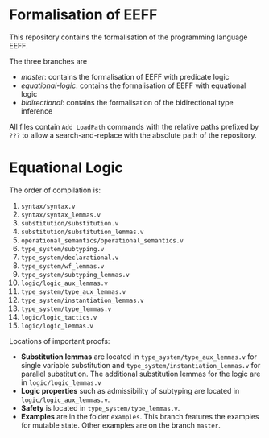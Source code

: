 # Formalisation of EEFF

This repository contains the formalisation of the programming language EEFF.

The three branches are
- *master*: contains the formalisation of EEFF with predicate logic
- *equational-logic*: contains the formalisation of EEFF with equational logic
- *bidirectional*: contains the formalisation of the bidirectional type inference


All files contain `Add LoadPath` commands with the relative paths prefixed by `???` to allow a search-and-replace with the absolute path of the repository.

# Equational Logic

The order of compilation is:
1. `syntax/syntax.v`
2. `syntax/syntax_lemmas.v`
3. `substitution/substitution.v`
4. `substitution/substitution_lemmas.v`
5. `operational_semantics/operational_semantics.v`
6. `type_system/subtyping.v`
7. `type_system/declarational.v`
8. `type_system/wf_lemmas.v`
9. `type_system/subtyping_lemmas.v`
10. `logic/logic_aux_lemmas.v`
11. `type_system/type_aux_lemmas.v`
12. `type_system/instantiation_lemmas.v`
13. `type_system/type_lemmas.v`
14. `logic/logic_tactics.v`
15. `logic/logic_lemmas.v`

Locations of important proofs:
- **Substitution lemmas** are located in `type_system/type_aux_lemmas.v` for single variable substitution and `type_system/instantiation_lemmas.v` for parallel substitution. The additional substitution lemmas for the logic are in `logic/logic_lemmas.v`
- **Logic properties** such as admissibility of subtyping are located in `logic/logic_aux_lemmas.v`.
- **Safety** is located in `type_system/type_lemmas.v`.
- **Examples** are in the folder `examples`. This branch features the examples for mutable state. Other examples are on the branch `master`.